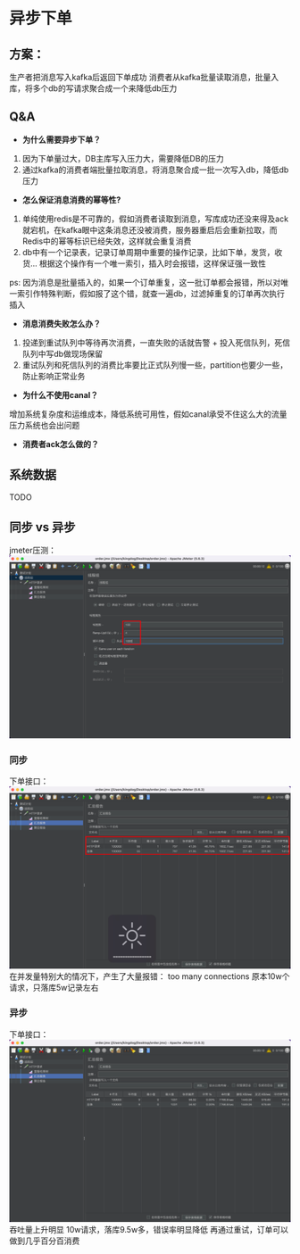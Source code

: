 # 异步下单

## 方案：

生产者把消息写入kafka后返回下单成功
消费者从kafka批量读取消息，批量入库，将多个db的写请求聚合成一个来降低db压力

## Q&A

- **为什么需要异步下单？**

1. 因为下单量过大，DB主库写入压力大，需要降低DB的压力
2. 通过kafka的消费者端批量拉取消息，将消息聚合成一批一次写入db，降低db压力

- **怎么保证消息消费的幂等性?**

1. 单纯使用redis是不可靠的，假如消费者读取到消息，写库成功还没来得及ack就宕机，在kafka眼中这条消息还没被消费，服务器重启后会重新拉取，而Redis中的幂等标识已经失效，这样就会重复消费
2. db中有一个记录表，记录订单周期中重要的操作记录，比如下单，发货，收货... 根据这个操作有一个唯一索引，插入时会报错，这样保证强一致性

ps: 因为消息是批量插入的，如果一个订单重复，这一批订单都会报错，所以对唯一索引作特殊判断，假如报了这个错，就查一遍db，过滤掉重复的订单再次执行插入

- **消息消费失败怎么办？**

1. 投递到重试队列中等待再次消费，一直失败的话就告警 + 投入死信队列，死信队列中写db做现场保留
2. 重试队列和死信队列的消费比率要比正式队列慢一些，partition也要少一些，防止影响正常业务

- **为什么不使用canal？**

增加系统复杂度和运维成本，降低系统可用性，假如canal承受不住这么大的流量压力系统也会出问题


- **消费者ack怎么做的？**


## 系统数据
TODO 




## 同步 vs 异步

jmeter压测：
![1740231394599](image/README/1740231394599.png)

### 同步
下单接口：
![1740231511497](image/README/1740231511497.png)
在并发量特别大的情况下，产生了大量报错： too many connections
原本10w个请求，只落库5w记录左右

### 异步
下单接口：
![1740231813095](image/README/1740231813095.png)
吞吐量上升明显
10w请求，落库9.5w多，错误率明显降低
再通过重试，订单可以做到几乎百分百消费